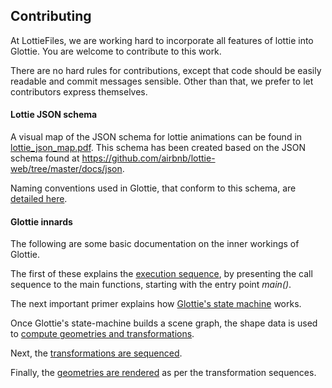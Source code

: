 ## Contributing

At LottieFiles, we are working hard to incorporate all features of lottie into Glottie. You are welcome to contribute to this work.

There are no hard rules for contributions, except that code should be easily readable and commit messages sensible. Other than that, we prefer to let contributors express themselves.

#### Lottie JSON schema

A visual map of the JSON schema for lottie animations can be found in [lottie_json_map.pdf](doc/lottie_json_map.pdf). This schema has been created based on the JSON schema found at https://github.com/airbnb/lottie-web/tree/master/docs/json.

Naming conventions used in Glottie, that conform to this schema, are [detailed here](doc/naming_convention.md).

#### Glottie innards

The following are some basic documentation on the inner workings of Glottie.

The first of these explains the [execution sequence](doc/executionsequence.md), by presenting the call sequence to the main functions, starting with the entry point *main()*.

The next important primer explains how [Glottie's state machine](doc/statemachine.md) works.

Once Glottie's state-machine builds a scene graph, the shape data is used to [compute geometries and transformations](doc/geometry.md).

Next, the [transformations are sequenced](doc/animation.md).

Finally, the [geometries are rendered](doc/render.md) as per the transformation sequences.

